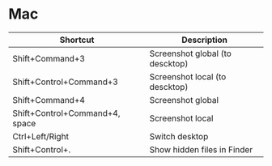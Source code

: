 # Mac

Shortcut | Description
---|---
Shift+Command+3 | Screenshot global (to descktop)
Shift+Control+Command+3 | Screenshot local (to descktop)
Shift+Command+4 | Screenshot global
Shift+Control+Command+4, space | Screenshot local
Ctrl+Left/Right | Switch desktop
Shift+Control+. | Show hidden files in Finder
